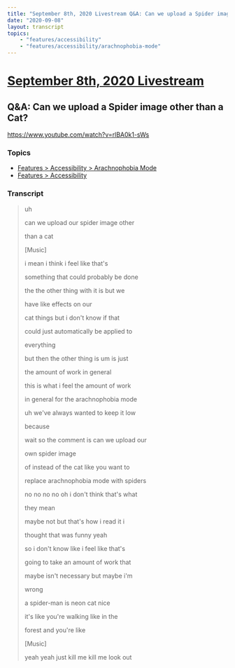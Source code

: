 ```yaml
---
title: "September 8th, 2020 Livestream Q&A: Can we upload a Spider image other than a Cat?"
date: "2020-09-08"
layout: transcript
topics:
    - "features/accessibility"
    - "features/accessibility/arachnophobia-mode"
---
```

# [September 8th, 2020 Livestream](../2020-09-08.md)
## Q&A: Can we upload a Spider image other than a Cat?
https://www.youtube.com/watch?v=rlBA0k1-sWs

### Topics
* [Features > Accessibility > Arachnophobia Mode](../topics/features/accessibility/arachnophobia-mode.md)
* [Features > Accessibility](../topics/features/accessibility.md)

### Transcript

> uh
> 
> can we upload our spider image other
> 
> than a cat
> 
> [Music]
> 
> i mean i think i feel like that's
> 
> something that could probably be done
> 
> the the other thing with it is but we
> 
> have like effects on our
> 
> cat things but i don't know if that
> 
> could just automatically be applied to
> 
> everything
> 
> but then the other thing is um is just
> 
> the amount of work in general
> 
> this is what i feel the amount of work
> 
> in general for the arachnophobia mode
> 
> uh we've always wanted to keep it low
> 
> because
> 
> wait so the comment is can we upload our
> 
> own spider image
> 
> of instead of the cat like you want to
> 
> replace arachnophobia mode with spiders
> 
> no no no no oh i don't think that's what
> 
> they mean
> 
> maybe not but that's how i read it i
> 
> thought that was funny yeah
> 
> so i don't know like i feel like that's
> 
> going to take an amount of work that
> 
> maybe isn't necessary but maybe i'm
> 
> wrong
> 
> a spider-man is neon cat nice
> 
> it's like you're walking like in the
> 
> forest and you're like
> 
> [Music]
> 
> yeah yeah just kill me kill me look out
> 
